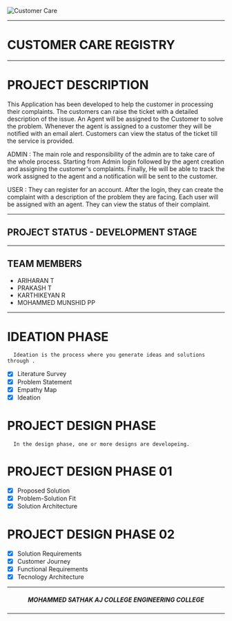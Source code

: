 ![Customer Care](https://user-images.githubusercontent.com/114137266/195376035-a480e894-5a1c-4870-b073-53cb0cbbc720.png)
<hr>

#  CUSTOMER CARE REGISTRY

<hr>

#  PROJECT DESCRIPTION

This Application has been developed to help the customer in processing their complaints.  The customers can raise the ticket with a detailed description of the issue.  An Agent will be assigned to the Customer to solve the problem.  Whenever the agent is assigned to a customer they will be notified with an email alert.  Customers can view the status of the ticket till the service is provided.

 ADMIN :
 The main role and responsibility of the admin are to take care of the whole process.  Starting from Admin login followed by the agent creation and assigning the customer's complaints.  Finally, He will be able to track the work assigned to the agent and a notification will be sent to the customer.

 USER :
 They can register for an account.  After the login, they can create the complaint with a description of the problem they are facing.  Each user will be assigned with an agent.  They can view the status of their complaint.

 <hr>

 ## PROJECT STATUS - DEVELOPMENT STAGE

 <hr>

##  TEAM MEMBERS
- ARIHARAN T
- PRAKASH  T
- KARTHIKEYAN R
- MOHAMMED MUNSHID PP
 

<hr>

#  IDEATION PHASE

      Ideation is the process where you generate ideas and solutions through .
- [x] Literature Survey
- [x] Problem Statement
- [x] Empathy Map
- [x] Ideation

# PROJECT DESIGN PHASE 
      In the design phase, one or more designs are developeing.

# PROJECT DESIGN PHASE 01 
- [x] Proposed Solution
- [x] Problem-Solution Fit
- [x] Solution Architecture

# PROJECT DESIGN PHASE 02 
- [x] Solution Requirements
- [x] Customer Journey
- [x] Functional Requirements
- [x] Tecnology Architecture

<hr>

<div align="center">
 <h5>  MOHAMMED SATHAK AJ COLLEGE ENGINEERING COLLEGE </h5>

<hr>

